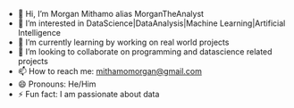 - 👋 Hi, I’m Morgan Mithamo alias MorganTheAnalyst
- 👀 I’m interested in DataScience|DataAnalysis|Machine Learning|Artificial Intelligence
- 🌱 I’m currently learning by working on real world projects
- 💞️ I’m looking to collaborate on programming and datascience related projects
- 📫 How to reach me: mithamomorgan@gmail.com
- 😄 Pronouns: He/Him
- ⚡ Fun fact: I am passionate about data

<!---
MorganTheAnalyst/MorganTheAnalyst is a ✨ special ✨ repository because its `README.md` (this file) appears on your GitHub profile.
You can click the Preview link to take a look at your changes.
--->
